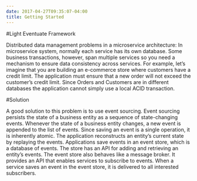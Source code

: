 ```yaml
---
date: 2017-04-27T09:35:07-04:00
title: Getting Started
---
```



#Light Eventuate Framework

Distributed data management problems in a microservice architecture:
In microservice system, normally each service has its own database. Some business transactions, however, span multiple services so you need a mechanism to ensure data consistency across services. For example, let’s imagine that you are building an e-commerce store where customers have a credit limit. The application must ensure that a new order will not exceed the customer’s credit limit. Since Orders and Customers are in different databases the application cannot simply use a local ACID transaction.

#Solution

A good solution to this problem is to use event sourcing. Event sourcing persists the state of a business entity as a sequence of state-changing events. Whenever the state of a business entity changes, a new event is appended to the list of events. Since saving an event is a single operation, it is inherently atomic. The application reconstructs an entity’s current state by replaying the events.
Applications save events in an event store, which is a database of events. The store has an API for adding and retrieving an entity’s events. The event store also behaves like a message broker. It provides an API that enables services to subscribe to events. When a service saves an event in the event store, it is delivered to all interested subscribers.
